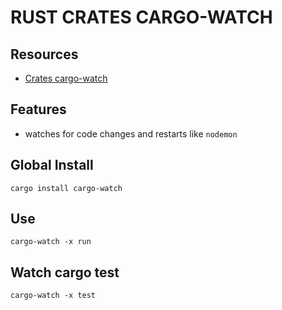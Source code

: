 # RUST CRATES CARGO-WATCH

## Resources

- [Crates cargo-watch](https://crates.io/crates/cargo-watch)

## Features

- watches for code changes and restarts like `nodemon`

## Global Install

```console
cargo install cargo-watch
```

## Use

```console
cargo-watch -x run
```

## Watch cargo test

```console
cargo-watch -x test
```
